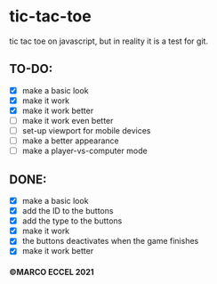 # tic-tac-toe
tic tac toe on javascript, but in reality it is a test for git. 


## TO-DO:
- [x] make a basic look
- [x] make it work
- [x] make it work better
- [ ] make it work even better
- [ ] set-up viewport for mobile devices
- [ ] make a better appearance
- [ ] make a player-vs-computer mode

## DONE:

- [x] make a basic look
- [x] add the ID to the buttons
- [x] add the type to the buttons
- [x] make it work
- [x] the buttons deactivates when the game finishes
- [x] make it work better

#### ©MARCO ECCEL 2021
